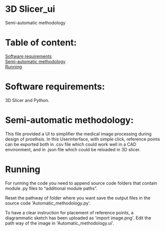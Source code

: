 # 3D Slicer_ui
Semi-automatic methodology 
# Table of content:
[Software requirements](#Software-requirements)\
[Semi-automatic methodology](#Semi-automatic-methodology])\
[Running](#Running)

# Software requirements:
3D Slicer and Python.
# Semi-automatic methodology:
This file provided a UI to simplifier the medical image processing during design of prosthsis. In this Userinterface, with simple click, reference points can be exported both in .csv file which could work well in a CAD environment, and in .json file which could be reloaded in 3D slicer.
# Running
For running the code you need to append source code folders that contain module .py files to “additional module paths”.

Reset the pathway of folder where you want save the output files in the source code 'Automatic_methodology.py'. 

To have a clear instruction for placement of reference points, a diagrammatic sketch has been uploaded as 'import image.png'. Edit the path way of the image in 'Automatic_methodology.ui'.
